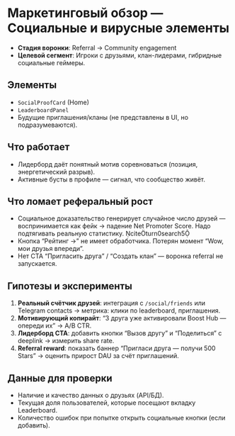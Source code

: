 # Маркетинговый обзор — Социальные и вирусные элементы

- **Стадия воронки**: Referral → Community engagement
- **Целевой сегмент**: Игроки с друзьями, клан-лидерами, гибридные социальные геймеры.

## Элементы
- `SocialProofCard` (Home)
- `LeaderboardPanel`
- Будущие приглашения/кланы (не представлены в UI, но подразумеваются).

## Что работает
- Лидерборд даёт понятный мотив соревноваться (позиция, энергетический разрыв).
- Активные бусты в профиле — сигнал, что сообщество живёт.

## Что ломает реферальный рост
- Социальное доказательство генерирует случайное число друзей — воспринимается как фейк → падение Net Promoter Score. Надо подтягивать реальную статистику. citeturn0search5
- Кнопка “Рейтинг →” не имеет обработчика. Потерян момент “Wow, мои друзья впереди”.
- Нет CTA “Пригласить друга” / “Создать клан” — воронка referral не запускается.

## Гипотезы и эксперименты
1. **Реальный счётчик друзей**: интеграция с `/social/friends` или Telegram contacts → метрика: клики по leaderboard, приглашения.
2. **Мотивирующий копирайт**: “3 друга уже активировали Boost Hub — опереди их” → A/B CTR.
3. **Лидерборд CTA**: добавить кнопки “Вызов другу” и “Поделиться” с deeplink → измерить share rate.
4. **Referral reward**: показать баннер “Пригласи друга — получи 500 Stars” → оценить прирост DAU за счёт приглашений.

## Данные для проверки
- Наличие и качество данных о друзьях (API/БД).
- Текущая доля пользователей, которые посещают вкладку Leaderboard.
- Количество ошибок при попытке открыть социальные кнопки (если добавить).
